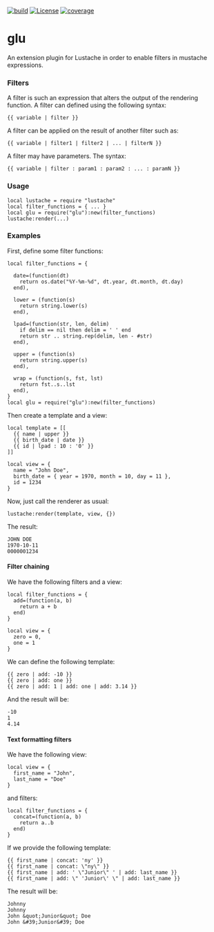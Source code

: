 [![build](https://github.com/raygerlabs/glu/actions/workflows/build.yaml/badge.svg)](https://github.com/raygerlabs/glu/actions/workflows/build.yaml)
[![License](https://img.shields.io/badge/License-MIT-green.svg)](https://opensource.org/licenses/MIT)
[![coverage](https://coveralls.io/repos/github/raygerlabs/glu/badge.svg)](https://coveralls.io/github/raygerlabs/glu)

# glu

An extension plugin for Lustache in order to enable filters in mustache expressions.

### Filters

A filter is such an expression that alters the output of the rendering function. A filter can defined using the following syntax:
```
{{ variable | filter }}
```

A filter can be applied on the result of another filter such as:
```
{{ variable | filter1 | filter2 | ... | filterN }}
```

A filter may have parameters. The syntax:
```
{{ variable | filter : param1 : param2 : ... : paramN }}
```

### Usage

```
local lustache = require "lustache"
local filter_functions = { ... }
local glu = require("glu"):new(filter_functions)
lustache:render(...)
```

### Examples

First, define some filter functions:

```
local filter_functions = {

  date=(function(dt)
    return os.date("%Y-%m-%d", dt.year, dt.month, dt.day)
  end),

  lower = (function(s)
    return string.lower(s)
  end),

  lpad=(function(str, len, delim)
    if delim == nil then delim = ' ' end
    return str .. string.rep(delim, len - #str)
  end),

  upper = (function(s)
    return string.upper(s)
  end),

  wrap = (function(s, fst, lst)
    return fst..s..lst
  end),
}
local glu = require("glu"):new(filter_functions)
```

Then create a template and a view:
```
local template = [[
  {{ name | upper }}
  {{ birth_date | date }}
  {{ id | lpad : 10 : '0' }}
]]

local view = {
  name = "John Doe",
  birth_date = { year = 1970, month = 10, day = 11 },
  id = 1234
}
```
Now, just call the renderer as usual:
```
lustache:render(template, view, {})
```

The result:
```
JOHN DOE
1970-10-11
0000001234
```
#### Filter chaining

We have the following filters and a view:
```
local filter_functions = {
  add=(function(a, b)
    return a + b
  end) 
}

local view = {
  zero = 0,
  one = 1
}
```
We can define the following template:
```
{{ zero | add: -10 }}
{{ zero | add: one }}
{{ zero | add: 1 | add: one | add: 3.14 }}
```

And the result will be:
```
-10
1
4.14
```

#### Text formatting filters

We have the following view:
```
local view = {
  first_name = "John",
  last_name = "Doe"
}
```

and filters:
```
local filter_functions = {
  concat=(function(a, b)
    return a..b
  end)
}
```

If we provide the following template:
```
{{ first_name | concat: 'ny' }}
{{ first_name | concat: \"ny\" }}
{{ first_name | add: ' \"Junior\" ' | add: last_name }}
{{ first_name | add: \" 'Junior\' \" | add: last_name }}
```

The result will be:
```
Johnny
Johnny
John &quot;Junior&quot; Doe
John &#39;Junior&#39; Doe
```
